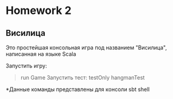 # Homework 2
## Висилица
Это простейшая консольная игра под названием "Висилица", написанная на языке Scala

Запустить игру:
  >run Game
Запустить тест:
  >testOnly hangmanTest
  
  *Данные команды представлены для консоли sbt shell
